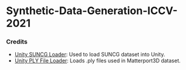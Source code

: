 # Synthetic-Data-Generation-ICCV-2021

### Credits
- [Unity SUNCG Loader](https://github.com/zzilch/UnitySUNCG): Used to load SUNCG dataset into Unity.
- [Unity PLY File Loader](https://github.com/andy-thomason/unity_ply_loader): Loads .ply files used in Matterport3D dataset.

